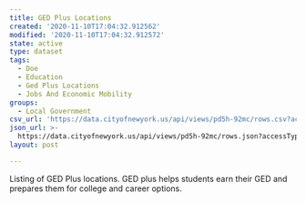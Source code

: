 ```yaml
---
title: GED Plus Locations
created: '2020-11-10T17:04:32.912562'
modified: '2020-11-10T17:04:32.912572'
state: active
type: dataset
tags:
  - Doe
  - Education
  - Ged Plus Locations
  - Jobs And Economic Mobility
groups:
  - Local Government
csv_url: 'https://data.cityofnewyork.us/api/views/pd5h-92mc/rows.csv?accessType=DOWNLOAD'
json_url: >-
  https://data.cityofnewyork.us/api/views/pd5h-92mc/rows.json?accessType=DOWNLOAD
layout: post

---
```

Listing of GED Plus locations.  GED plus helps students earn their GED and prepares them for college and career options.
